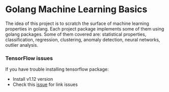 # Golang Machine Learning Basics

The idea of this project is to scratch the surface of machine
learning properties in golang. Each project package implements
some of them using golang packages. Some of them covered are:
statistical properties, classification, regression, clustering,
anomaly detection, neural networks, outlier analysis.


### TensorFlow issues

If you have trouble installing tensorflow package:

* Install v1.12 version
* Check this [issue](https://github.com/photoprism/photoprism/issues/125) for link issues